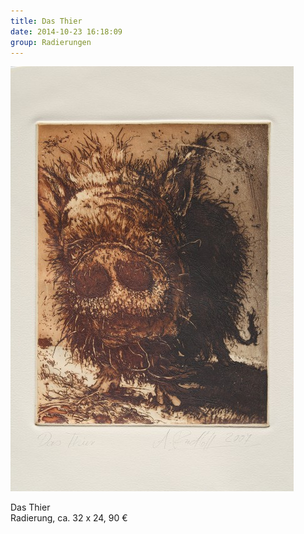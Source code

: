 ```yaml
---
title: Das Thier
date: 2014-10-23 16:18:09
group: Radierungen
---
```

![Das Thier](/img/radierungen/das-thier.jpg)

Das Thier<br>
Radierung, ca. 32 x 24, 90 €
